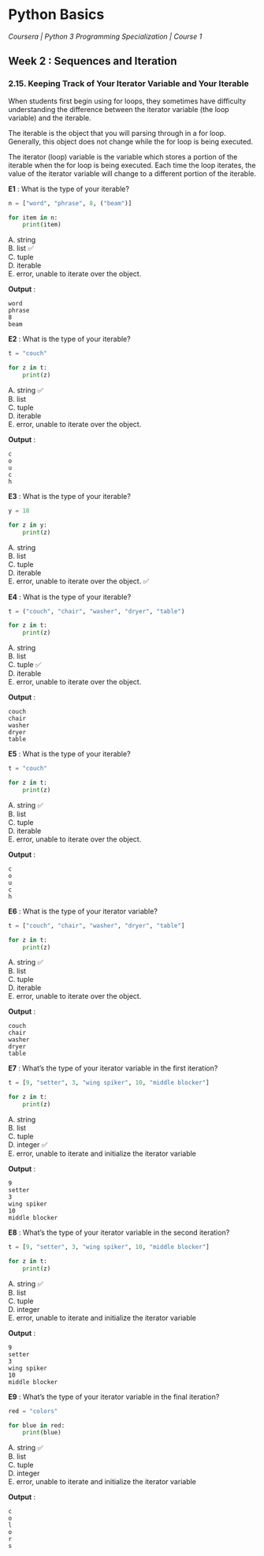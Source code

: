 # Python Basics
*Coursera | Python 3 Programming Specialization | Course 1*

## Week 2 : Sequences and Iteration
### 2.15. Keeping Track of Your Iterator Variable and Your Iterable

When students first begin using for loops, they sometimes have difficulty understanding the difference between the iterator variable (the loop variable) and the iterable.

The iterable is the object that you will parsing through in a for loop. Generally, this object does not change while the for loop is being executed.

The iterator (loop) variable is the variable which stores a portion of the iterable when the for loop is being executed. Each time the loop iterates, the value of the iterator variable will change to a different portion of the iterable.


**E1** : What is the type of your iterable?

```python
n = ["word", "phrase", 8, ("beam")]

for item in n:
	print(item)
```

A. string <br>
B. list ✅ <br>
C. tuple <br>
D. iterable <br>
E. error, unable to iterate over the object. <br>


**Output** :

```
word
phrase
8
beam
```


**E2** : What is the type of your iterable?

```python
t = "couch"

for z in t:
	print(z)
```

A. string ✅<br>
B. list <br>
C. tuple <br>
D. iterable <br>
E. error, unable to iterate over the object. <br>


**Output** :

```
c
o
u
c
h
```


**E3** : What is the type of your iterable?

```python
y = 18

for z in y:
	print(z)
```

A. string <br>
B. list <br>
C. tuple <br>
D. iterable <br>
E. error, unable to iterate over the object. ✅ <br>



**E4** : What is the type of your iterable?

```python
t = ("couch", "chair", "washer", "dryer", "table")

for z in t:
	print(z)
```

A. string <br>
B. list <br>
C. tuple ✅ <br>
D. iterable <br>
E. error, unable to iterate over the object. <br>


**Output** :

```
couch
chair
washer
dryer
table
```


**E5** : What is the type of your iterable?

```python
t = "couch"

for z in t:
	print(z)
```

A. string ✅ <br>
B. list <br>
C. tuple <br>
D. iterable <br>
E. error, unable to iterate over the object. <br>


**Output** :

```
c
o
u
c
h
```


**E6** : What is the type of your iterator variable?

```python
t = ["couch", "chair", "washer", "dryer", "table"]

for z in t:
	print(z)
```

A. string ✅ <br>
B. list <br>
C. tuple <br>
D. iterable <br>
E. error, unable to iterate over the object. <br>


**Output** :

```
couch
chair
washer
dryer
table
```


**E7** : What’s the type of your iterator variable in the first iteration?

```python
t = [9, "setter", 3, "wing spiker", 10, "middle blocker"]

for z in t:
	print(z)
```

A. string <br>
B. list <br>
C. tuple <br>
D. integer ✅ <br>
E. error, unable to iterate and initialize the iterator variable <br>


**Output** :

```
9
setter
3
wing spiker
10
middle blocker
```


**E8** : What’s the type of your iterator variable in the second iteration?

```python
t = [9, "setter", 3, "wing spiker", 10, "middle blocker"]

for z in t:
	print(z)
```

A. string ✅ <br>
B. list <br>
C. tuple <br>
D. integer <br>
E. error, unable to iterate and initialize the iterator variable <br>


**Output** :

```
9
setter
3
wing spiker
10
middle blocker
```

**E9** : What’s the type of your iterator variable in the final iteration?

```python
red = "colors"

for blue in red:
	print(blue)
```

A. string ✅ <br>
B. list <br>
C. tuple <br>
D. integer <br>
E. error, unable to iterate and initialize the iterator variable <br>


**Output** :

```
c
o
l
o
r
s
```
